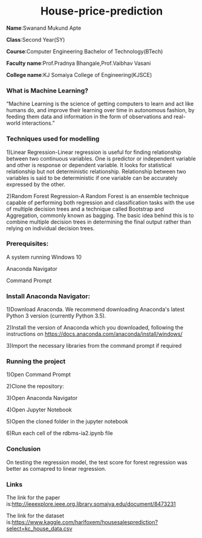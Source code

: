 <h1 align="center">House-price-prediction</h1>

**Name**:Swanand Mukund Apte

**Class**:Second Year(SY)

**Course**:Computer Engineering Bachelor of Technology(BTech)

**Faculty name**:Prof.Pradnya Bhangale,Prof.Vaibhav Vasani

**College name**:KJ Somaiya College of Engineering(KJSCE)
<br>

### What is Machine Learning?


“Machine Learning is the science of getting computers to learn and act like humans do, and improve their learning over time in autonomous fashion, by feeding them data and information in the form of observations and real-world interactions.”
<br>

### Techniques used for modelling

1)Linear Regression-Linear regression is useful for finding relationship between two continuous variables. One is predictor or independent variable and other is response or dependent variable. It looks for statistical relationship but not deterministic relationship. Relationship between two variables is said to be deterministic if one variable can be accurately expressed by the other.

2)Random Forest Regression-A Random Forest is an ensemble technique capable of performing both regression and classification tasks with the use of multiple decision trees and a technique called Bootstrap and Aggregation, commonly known as bagging. The basic idea behind this is to combine multiple decision trees in determining the final output rather than relying on individual decision trees.

### Prerequisites:
A system running Windows 10

Anaconda Navigator

Command Prompt


### Install Anaconda Navigator:
1)Download Anaconda. We recommend downloading Anaconda's latest Python 3 version (currently Python 3.5).

2)Install the version of Anaconda which you downloaded, following the instructions on https://docs.anaconda.com/anaconda/install/windows/

3)Import the necessary libraries from the command prompt if required


### Running the project

1)Open Command Prompt

2)Clone the repository:

3)Open Anaconda Navigator

4)Open Jupyter Notebook

5)Open the cloned folder in the jupyter notebook

6)Run each cell of the rdbms-ia2.ipynb file



### Conclusion

On testing the regression model, the test score for forest regression was better as comapred to linear regression.

### Links
The link for the paper is:http://ieeexplore.ieee.org.library.somaiya.edu/document/8473231

The link for the dataset is:https://www.kaggle.com/harlfoxem/housesalesprediction?select=kc_house_data.csv
